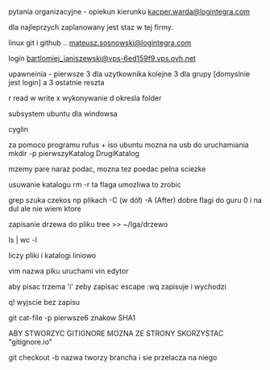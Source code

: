 pytania organizacyjne - opiekun kierunku kacper.warda@logintegra.com

dla najleprzych zaplanowany jest staz w tej firmy.

linux git i github .. mateusz.sosnowski@logintegra.com


login bartlomiej_janiszewski@vps-6ed159f9.vps.ovh.net


upawneinia - pierwsze 3 dla uzytkownika kolejne 3 dla grupy [domyslnie jest login] a 3 ostatnie reszta

r read w write x wykonywanie d okresla folder 

subsystem ubuntu dla windowsa

cyglin 

za pomoco programu rufus + iso ubuntu mozna na usb do uruchamiania
 mkdir -p pierwszyKatalog DrugiKatalog
 
 mzemy pare naraz podac, mozna tez poedac pelna sciezke 
 
 usuwanie katalogu rm -r  ta flaga umozliwa to zrobic
 
 grep szuka czekos np plikach -C (w dół) -A (After) dobre flagi do guru 0 i na dul ale nie wiem ktore 
 
 zapisanie drzewa do pliku tree >> ~/Iga/drzewo
 
 ls | wc -l
 
 liczy pliki i katalogi liniowo
  
 vim nazwa plku uruchami vin edytor

aby pisac trzema 'i' zeby zapisac escape :wq zapisuje i wychodzi  

q! wyjscie bez zapisu

git cat-file -p pierwsze6 znakow SHA1

ABY STWORZYC GITIGNORE MOZNA ZE STRONY SKORZYSTAC "gitignore.io"

git checkout -b nazwa tworzy brancha i sie przelacza na niego


